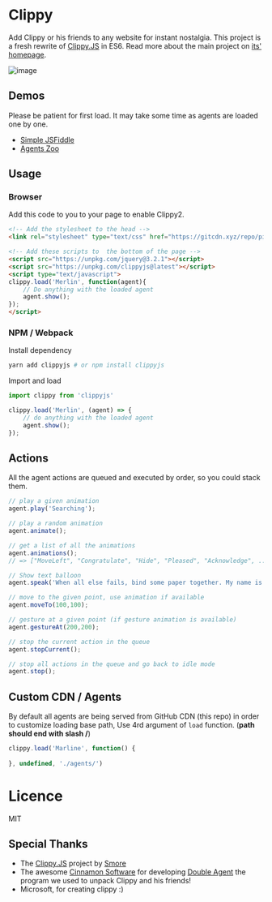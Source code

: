 # Clippy
Add Clippy or his friends to any website for instant nostalgia.
This project is a fresh rewrite of [Clippy.JS](http://smore.com/clippy-js) in ES6.
Read more about the main project on [its' homepage](http://smore.com/clippy-js).    

![image](https://user-images.githubusercontent.com/5158436/27002340-c221cc06-4df4-11e7-9438-050a3ad8ecde.png)

## Demos
Please be patient for first load. It may take some time as agents are loaded one by one.

- [Simple JSFiddle](https://jsfiddle.net/pi0/rtw8p05k)
- [Agents Zoo](https://pi0.github.io/clippyjs/demo/index.html) 

## Usage

### Browser
Add this code to you to your page to enable Clippy2.

```html
<!-- Add the stylesheet to the head -->
<link rel="stylesheet" type="text/css" href="https://gitcdn.xyz/repo/pi0/clippyjs/master/assets/clippy.css" media="all">

<!-- Add these scripts to  the bottom of the page -->
<script src="https://unpkg.com/jquery@3.2.1"></script>
<script src="https://unpkg.com/clippyjs@latest"></script>
<script type="text/javascript">
clippy.load('Merlin', function(agent){
    // Do anything with the loaded agent
    agent.show();
});
</script>
```

### NPM / Webpack
Install dependency
```bash
yarn add clippyjs # or npm install clippyjs
```

Import and load
```js
import clippy from 'clippyjs'

clippy.load('Merlin', (agent) => {
    // do anything with the loaded agent
    agent.show();
});
```
## Actions
All the agent actions are queued and executed by order, so you could stack them.

```javascript
// play a given animation
agent.play('Searching');

// play a random animation
agent.animate();

// get a list of all the animations
agent.animations();
// => ["MoveLeft", "Congratulate", "Hide", "Pleased", "Acknowledge", ...]

// Show text balloon
agent.speak('When all else fails, bind some paper together. My name is Clippy.');

// move to the given point, use animation if available
agent.moveTo(100,100);

// gesture at a given point (if gesture animation is available)
agent.gestureAt(200,200);

// stop the current action in the queue
agent.stopCurrent();

// stop all actions in the queue and go back to idle mode
agent.stop();
```

## Custom CDN / Agents
By default all agents are being served from GitHub CDN (this repo) in order to customize loading base path, 
Use 4rd argument of `load` function. (**path should end with slash /**)
```js
clippy.load('Marline', function() {
  
}, undefined, './agents/')
```

# Licence
MIT

## Special Thanks
- The [Clippy.JS](http://smore.com/clippy-js) project by [Smore](http://smore.com)
- The awesome [Cinnamon Software](http://www.cinnamonsoftware.com/) for developing [Double Agent](http://doubleagent.sourceforge.net/)
the program we used to unpack Clippy and his friends!
- Microsoft, for creating clippy :)
